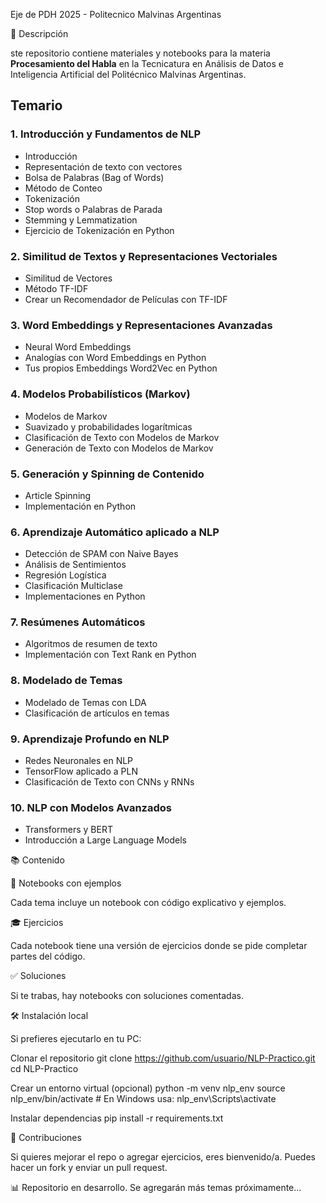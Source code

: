 Eje de PDH 2025 - Politecnico Malvinas Argentinas

📂 Descripción

ste repositorio contiene materiales y notebooks para la materia **Procesamiento del Habla** en la Tecnicatura en Análisis de Datos e Inteligencia Artificial del Politécnico Malvinas Argentinas.

## Temario

### 1. Introducción y Fundamentos de NLP
- Introducción
- Representación de texto con vectores
- Bolsa de Palabras (Bag of Words)
- Método de Conteo
- Tokenización
- Stop words o Palabras de Parada
- Stemming y Lemmatization
- Ejercicio de Tokenización en Python

### 2. Similitud de Textos y Representaciones Vectoriales
- Similitud de Vectores
- Método TF-IDF
- Crear un Recomendador de Películas con TF-IDF

### 3. Word Embeddings y Representaciones Avanzadas
- Neural Word Embeddings
- Analogías con Word Embeddings en Python
- Tus propios Embeddings Word2Vec en Python

### 4. Modelos Probabilísticos (Markov)
- Modelos de Markov
- Suavizado y probabilidades logarítmicas
- Clasificación de Texto con Modelos de Markov
- Generación de Texto con Modelos de Markov

### 5. Generación y Spinning de Contenido
- Article Spinning
- Implementación en Python

### 6. Aprendizaje Automático aplicado a NLP
- Detección de SPAM con Naive Bayes
- Análisis de Sentimientos
- Regresión Logística
- Clasificación Multiclase
- Implementaciones en Python

### 7. Resúmenes Automáticos
- Algoritmos de resumen de texto
- Implementación con Text Rank en Python

### 8. Modelado de Temas
- Modelado de Temas con LDA
- Clasificación de artículos en temas

### 9. Aprendizaje Profundo en NLP
- Redes Neuronales en NLP
- TensorFlow aplicado a PLN
- Clasificación de Texto con CNNs y RNNs

### 10. NLP con Modelos Avanzados
- Transformers y BERT
- Introducción a Large Language Models

📚 Contenido

📝 Notebooks con ejemplos

Cada tema incluye un notebook con código explicativo y ejemplos.

🎓 Ejercicios

Cada notebook tiene una versión de ejercicios donde se pide completar partes del código.

✅ Soluciones

Si te trabas, hay notebooks con soluciones comentadas.

🛠️ Instalación local

Si prefieres ejecutarlo en tu PC:

Clonar el repositorio
git clone https://github.com/usuario/NLP-Practico.git cd NLP-Practico

Crear un entorno virtual (opcional)
python -m venv nlp_env source nlp_env/bin/activate # En Windows usa: nlp_env\Scripts\activate

Instalar dependencias
pip install -r requirements.txt

🎉 Contribuciones

Si quieres mejorar el repo o agregar ejercicios, eres bienvenido/a. Puedes hacer un fork y enviar un pull request.

📊 Repositorio en desarrollo. Se agregarán más temas próximamente...